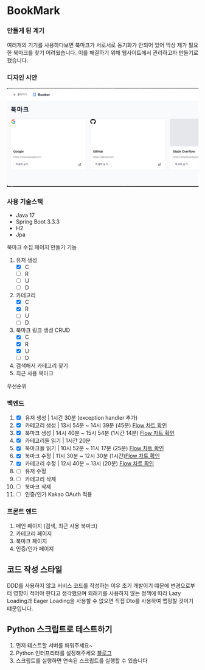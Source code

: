 # BookMark

### 만들게 된 계기
여러개의 기기를 사용하다보면 북마크가 서로서로 동기화가 안되어 있어 막상 제가 필요한 
북마크를 찾기 어려웠습니다. 이를 해결하기 위해 웹사이트에서 관리하고자 만들기로 했습니다.

### 디자인 시안
![img.png](img.png)

### 사용 기술스택
- Java 17
- Spring Boot 3.3.3
- H2
- Jpa



북마크 수집 페이지 만들기
기능
1. 유저 생성
   - [X] C 
   - [ ] R 
   - [ ] U
   - [ ] D
1. 카테고리 
   - [X] C 
   - [X] R 
   - [ ] U
   - [ ] D
2.  북마크 링크 생성 CRUD
    - [x] C 
    - [x] R 
    - [x] U  
    - [ ] D
3. 검색해서 카테고리 찾기
4. 최근 사용 북마크

우선순위
### 백엔드
1. - [x] 유저 생성 | 1시간 30분 (exception handler 추가)
2. - [x] 카테고리 생성 | 13시 54분 ~ 14시 39분 (45분) [Flow 차트 확인](./DetailWork/CreateCategory.md)
3. - [x] 북마크 생성 | 14시 40분 ~ 15시 54분 (1시간 14분) [Flow 차트 확인](./DetailWork/CreateBookmark.md)
4. - [x] 카테고리들 읽기 | 1시간 20분
5. - [x] 북마크들 읽기 | 10시 52분 ~ 11시 17분 (25분) [Flow 차트 확인](./DetailWork/ReadBookmark.md)
6. - [x] 북마크 수정 | 11시 30분 ~ 12시 30분 (1시간)[Flow 차트 확인](./DetailWork/UpdateBookmark.md)
7. - [x] 카테고리 수정 | 12시 40분 ~ 13시 (20분) [Flow 차트 확인](./DetailWork/UpdateCategory.md)
8. - [ ] 유저 수정
9. - [ ] 카테고리 삭제
10. - [ ] 북마크 삭제
11. - [ ] 인증/인가 Kakao OAuth 적용

### 프론트 엔드
1. 메인 페이지 (검색, 최근 사용 북마크)
2. 카테고리 페이지
3. 북마크 페이지
4. 인증/인가 페이지
 
## 코드 작성 스타일

DDD를 사용하지 않고 서비스 코드를 작성하는 이유
초기 개발이기 떄문에 변경으로부터 영향이 적어야 한다고 생각했으며 
외래키를 사용하지 않는 정책에 따라 Lazy Loading과 Eager Loading을 사용할 수 없으면 직접 Dto를 사용하여 맵핑할 것이기 떄문입니다.


## Python 스크립트로 테스트하기
1. 먼저 테스트할 서버를 띄워주세요~
2. Python 인터프리터를 설정해주세요 [블로그](https://jojoldu.tistory.com/465)
3. 스크립트를 실행하면 연속된 스크립트를 실행할 수 있습니다


